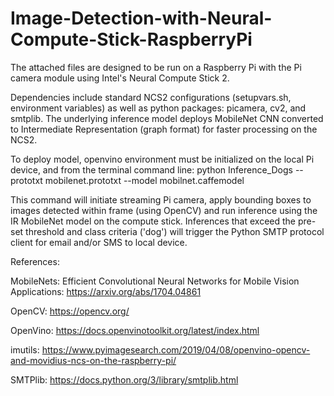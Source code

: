 # Image-Detection-with-Neural-Compute-Stick-RaspberryPi

The attached files are designed to be run on a Raspberry Pi with the Pi camera module using Intel's Neural Compute Stick 2.

Dependencies include standard NCS2 configurations (setupvars.sh, environment variables) as well as python packages: picamera, cv2, and smtplib.  The underlying inference model deploys MobileNet CNN converted to Intermediate Representation (graph format) for faster processing on the NCS2. 

To deploy model, openvino environment must be initialized on the local Pi device, and from the terminal command line:
python Inference_Dogs --prototxt mobilenet.prototxt --model mobilnet.caffemodel

This command will initiate streaming Pi camera, apply bounding boxes to images detected within frame (using OpenCV) and run inference using the IR MobileNet model on the compute stick.  Inferences that exceed the pre-set threshold and class criteria ('dog') will trigger the Python SMTP protocol client for email and/or SMS to local device.

References:

MobileNets:  Efficient Convolutional Neural Networks for Mobile Vision Applications:  https://arxiv.org/abs/1704.04861

OpenCV: https://opencv.org/

OpenVino:  https://docs.openvinotoolkit.org/latest/index.html

imutils:  https://www.pyimagesearch.com/2019/04/08/openvino-opencv-and-movidius-ncs-on-the-raspberry-pi/

SMTPlib:  https://docs.python.org/3/library/smtplib.html
